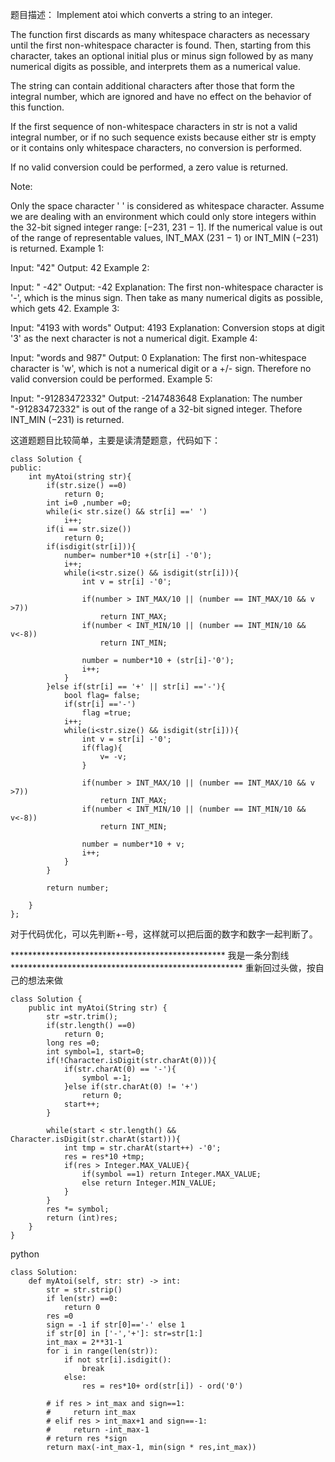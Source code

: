 题目描述：
Implement atoi which converts a string to an integer.

The function first discards as many whitespace characters as necessary until the first non-whitespace character is found. Then, starting from this character, takes an optional initial plus or minus sign followed by as many numerical digits as possible, and interprets them as a numerical value.

The string can contain additional characters after those that form the integral number, which are ignored and have no effect on the behavior of this function.

If the first sequence of non-whitespace characters in str is not a valid integral number, or if no such sequence exists because either str is empty or it contains only whitespace characters, no conversion is performed.

If no valid conversion could be performed, a zero value is returned.

Note:

Only the space character ' ' is considered as whitespace character.
Assume we are dealing with an environment which could only store integers within the 32-bit signed integer range: [−231,  231 − 1]. If the numerical value is out of the range of representable values, INT_MAX (231 − 1) or INT_MIN (−231) is returned.
Example 1:

Input: "42"
Output: 42
Example 2:

Input: "   -42"
Output: -42
Explanation: The first non-whitespace character is '-', which is the minus sign.
             Then take as many numerical digits as possible, which gets 42.
Example 3:

Input: "4193 with words"
Output: 4193
Explanation: Conversion stops at digit '3' as the next character is not a numerical digit.
Example 4:

Input: "words and 987"
Output: 0
Explanation: The first non-whitespace character is 'w', which is not a numerical 
             digit or a +/- sign. Therefore no valid conversion could be performed.
Example 5:

Input: "-91283472332"
Output: -2147483648
Explanation: The number "-91283472332" is out of the range of a 32-bit signed integer.
             Thefore INT_MIN (−231) is returned.
             
             
这道题题目比较简单，主要是读清楚题意，代码如下：
```
class Solution {
public:
    int myAtoi(string str){
        if(str.size() ==0)
            return 0;
        int i=0 ,number =0;
        while(i< str.size() && str[i] ==' ')
            i++;
        if(i == str.size())
            return 0;
        if(isdigit(str[i])){
            number= number*10 +(str[i] -'0');
            i++;
            while(i<str.size() && isdigit(str[i])){
                int v = str[i] -'0';
                
                if(number > INT_MAX/10 || (number == INT_MAX/10 && v >7))
                    return INT_MAX;
                if(number < INT_MIN/10 || (number == INT_MIN/10 && v<-8))
                    return INT_MIN;
                
                number = number*10 + (str[i]-'0');
                i++;
            }
        }else if(str[i] == '+' || str[i] =='-'){
            bool flag= false;
            if(str[i] =='-')
                flag =true;
            i++;
            while(i<str.size() && isdigit(str[i])){
                int v = str[i] -'0';
                if(flag){
                    v= -v;
                }
                    
                if(number > INT_MAX/10 || (number == INT_MAX/10 && v >7))
                    return INT_MAX;
                if(number < INT_MIN/10 || (number == INT_MIN/10 && v<-8))
                    return INT_MIN;
                
                number = number*10 + v;
                i++;
            }
        }
        
        return number;
          
    }
};

```
对于代码优化，可以先判断+-号，这样就可以把后面的数字和数字一起判断了。

************************************************* 我是一条分割线*****************************************************
重新回过头做，按自己的想法来做
```
class Solution {
    public int myAtoi(String str) {
        str =str.trim();
        if(str.length() ==0)
            return 0;
        long res =0;
        int symbol=1, start=0;
        if(!Character.isDigit(str.charAt(0))){
            if(str.charAt(0) == '-'){
                symbol =-1;
            }else if(str.charAt(0) != '+')
                return 0;
            start++;
        }
         
        while(start < str.length() && Character.isDigit(str.charAt(start))){
            int tmp = str.charAt(start++) -'0';
            res = res*10 +tmp;
            if(res > Integer.MAX_VALUE){
                if(symbol ==1) return Integer.MAX_VALUE;
                else return Integer.MIN_VALUE;
            }
        }
        res *= symbol;
        return (int)res;
    }
}
```


python
```
class Solution:
    def myAtoi(self, str: str) -> int:
        str = str.strip()
        if len(str) ==0:
            return 0
        res =0
        sign = -1 if str[0]=='-' else 1
        if str[0] in ['-','+']: str=str[1:]
        int_max = 2**31-1
        for i in range(len(str)):
            if not str[i].isdigit():
                break
            else:
                res = res*10+ ord(str[i]) - ord('0')
                
        # if res > int_max and sign==1:
        #     return int_max
        # elif res > int_max+1 and sign==-1:
        #     return -int_max-1
        # return res *sign
        return max(-int_max-1, min(sign * res,int_max))
```
